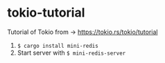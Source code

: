 # tokio-tutorial

Tutorial of Tokio from -> https://tokio.rs/tokio/tutorial 

1. `$ cargo install mini-redis`
2. Start server with `$ mini-redis-server`
